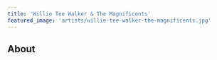 ```yaml
---
title: 'Willie Tee Walker & The Magnificents'
featured_image: 'artists/willie-tee-walker-the-magnificents.jpg'
---
```


## About


